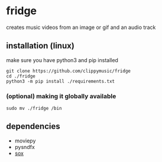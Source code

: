 # fridge
creates music videos from an image or gif and an audio track

## installation (linux)
make sure you have python3 and pip installed

```
git clone https://github.com/clippymusic/fridge
cd ./fridge
python3 -m pip install ./requirements.txt
```

### (optional) making it globally available 
```
sudo mv ./fridge /bin
```

## dependencies
- moviepy
- pysndfx
- [sox](https://github.com/chirlu/sox)
